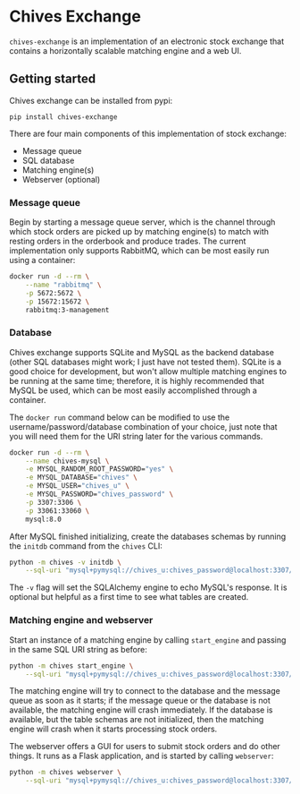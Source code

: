 # Chives Exchange 
`chives-exchange` is an implementation of an electronic stock exchange that contains a horizontally scalable matching engine and a web UI.

## Getting started
Chives exchange can be installed from pypi:
```
pip install chives-exchange
```

There are four main components of this implementation of stock exchange:
* Message queue
* SQL database 
* Matching engine(s)
* Webserver (optional)

### Message queue
Begin by starting a message queue server, which is the channel through which stock orders are picked up by matching engine(s) to match with resting orders in the orderbook and produce trades. The current implementation only supports RabbitMQ, which can be most easily run using a container:
```bash
docker run -d --rm \
    --name "rabbitmq" \
    -p 5672:5672 \
    -p 15672:15672 \
    rabbitmq:3-management
```

### Database
Chives exchange supports SQLite and MySQL as the backend database (other SQL databases might work; I just have not tested them). SQLite is a good choice for development, but won't allow multiple matching engines to be running at the same time; therefore, it is highly recommended that MySQL be used, which can be most easily accomplished through a container.

The `docker run` command below can be modified to use the username/password/database combination of your choice, just note that you will need them for the URI string later for the various commands.
```bash
docker run -d --rm \
    --name chives-mysql \
    -e MYSQL_RANDOM_ROOT_PASSWORD="yes" \
    -e MYSQL_DATABASE="chives" \
    -e MYSQL_USER="chives_u" \
    -e MYSQL_PASSWORD="chives_password" \
    -p 3307:3306 \
    -p 33061:33060 \
    mysql:8.0
```

After MySQL finished initializing, create the databases schemas by running the `initdb` command from the `chives` CLI:

```bash
python -m chives -v initdb \
    --sql-uri "mysql+pymysql://chives_u:chives_password@localhost:3307/chives"
```

The `-v` flag will set the SQLAlchemy engine to echo MySQL's response. It is optional but helpful as a first time to see what tables are created.

### Matching engine and webserver
Start an instance of a matching engine by calling `start_engine` and passing in the same SQL URI string as before:
```bash
python -m chives start_engine \
    --sql-uri "mysql+pymysql://chives_u:chives_password@localhost:3307/chives"
```
The matching engine will try to connect to the database and the message queue as soon as it starts; if the message queue or the database is not available, the matching engine will crash immediately. If the database is available, but the table schemas are not initialized, then the matching engine will crash when it starts processing stock orders.

The webserver offers a GUI for users to submit stock orders and do other things. It runs as a Flask application, and is started by calling `webserver`:
```bash
python -m chives webserver \
    --sql-uri "mysql+pymysql://chives_u:chives_password@localhost:3307/chives"
```
